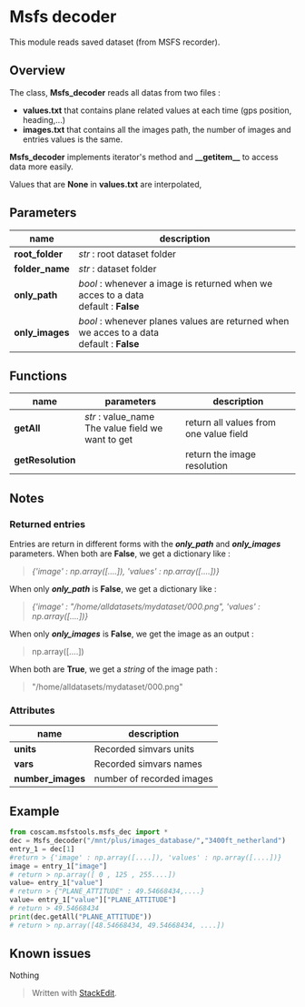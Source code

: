 # Msfs decoder
This module reads saved dataset (from MSFS recorder).

## Overview 
The class, **Msfs_decoder** reads all datas from two files :
- **values.txt** that contains plane related values at each time (gps position, heading,...)
- **images.txt** that contains all the images path, the number of images and entries values is the same.

**Msfs_decoder** implements iterator's method and **\_\_getitem\_\_** to access data more easily.

Values that are **None** in **values.txt** are interpolated, 
## Parameters
| name | description |
|--|--|
| **root_folder** | *str* : root dataset folder |
| **folder_name** | *str* : dataset folder |
| **only_path** | *bool* : whenever a image is returned when we acces to a data <br> default : **False** |
| **only_images** | *bool* : whenever planes values are returned when we acces to a data <br> default : **False** |

## Functions
| name | parameters| description  |
|--|--|--|
| **getAll** |*str* : value_name <br> The value field we want to get |return all values from one value field  |
| **getResolution** |  |return the image resolution|

## Notes
### Returned entries 
Entries are return in different forms with the ***only_path*** and ***only_images*** parameters. 
When both are **False**, we get a dictionary like  :

>*{'image' : np.array([....]), 'values' : np.array([....])}*

When only ***only_path*** is **False**, we get a dictionary like  :
>*{'image' : "/home/alldatasets/mydataset/000.png", 'values' : np.array([....])}*

When only ***only_images*** is **False**, we get the image as an output  :
>np.array([....])

When both are **True**, we get a *string* of the image path   :
>"/home/alldatasets/mydataset/000.png"

### Attributes
|name  | description |
|--|--|
| **units** | Recorded simvars units  |
| **vars** | Recorded simvars names |
| **number_images** | number of recorded images |



## Example
```python
from coscam.msfstools.msfs_dec import *
dec = Msfs_decoder("/mnt/plus/images_database/","3400ft_netherland")
entry_1 = dec[1]
#return > {'image' : np.array([....]), 'values' : np.array([....])}
image = entry_1["image"]
# return > np.array([ 0 , 125 , 255....])
value= entry_1["value"]
# return > {"PLANE_ATTITUDE" : 49.54668434,....}
value= entry_1["value"]["PLANE_ATTITUDE"]
# return > 49.54668434
print(dec.getAll("PLANE_ATTITUDE"))
# return > np.array([48.54668434, 49.54668434, ....])

```

## Known issues

Nothing
> Written with [StackEdit](https://stackedit.io/).
